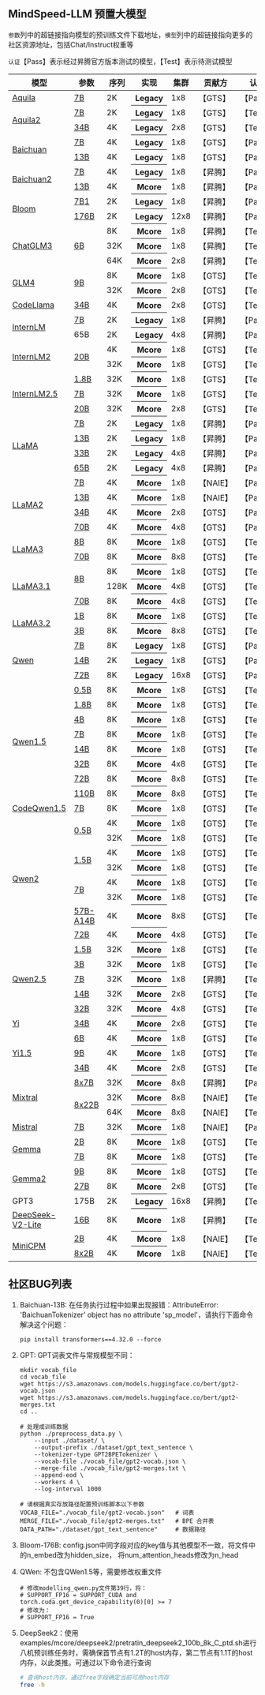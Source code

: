## MindSpeed-LLM 预置大模型

`参数`列中的超链接指向模型的预训练文件下载地址，`模型`列中的超链接指向更多的社区资源地址，包括Chat/Instruct权重等

`认证`【Pass】表示经过昇腾官方版本测试的模型，【Test】表示待测试模型


<table>
  <thead>
    <tr>
      <th>模型</th>
      <th>参数</th>
      <th>序列</th>
      <th>实现</th>
      <th>集群</th>
      <th>贡献方</th>
      <th>认证</th>
    </tr>
  </thead>
  <tbody>
    <tr>
      <td rowspan="1"><a href="https://huggingface.co/collections/BAAI/aquila-6698657124de09d10cd7a83f">Aquila</a></td>
      <td><a href="https://huggingface.co/BAAI/Aquila-7B/tree/main">7B</a></td>
      <td>2K</td>
      <th>Legacy</th>
      <td> 1x8</td>
      <td>【GTS】</td>
      <td>【Pass】</td>
    </tr>
    <tr>
      <td rowspan="2"><a href="https://huggingface.co/collections/BAAI/aquila-6698657124de09d10cd7a83f">Aquila2</a></td>
      <td><a href="https://huggingface.co/BAAI/Aquila2-7B/tree/main">7B</a></td>
      <td>2K</td>
      <th>Legacy</th>
      <td> 1x8</td>
      <td>【GTS】</td>
      <td>【Test】</td>
    </tr>
    <tr>
      <td><a href="https://huggingface.co/BAAI/Aquila2-34B/tree/main">34B</a></td>
      <td>4K</td>
      <th>Legacy</th>
      <td> 2x8</td>
      <td>【GTS】</td>
      <td>【Test】</td>
    </tr>
    <tr>
      <td rowspan="2"><a href="https://huggingface.co/baichuan-inc">Baichuan</a></td>
      <td><a href="https://huggingface.co/baichuan-inc/Baichuan-7B/tree/main">7B</a></td>
      <td>4K</td>
      <th>Legacy</th>
      <td> 1x8</td>
      <td>【GTS】</td>
      <td>【Pass】</td>
    </tr>
    <tr>
      <td><a href="https://huggingface.co/baichuan-inc/Baichuan-13B-Base/tree/main">13B</a></td>
      <td>4K</td>
      <th>Legacy</th>
      <td> 1x8</td>
      <td>【GTS】</td>
      <td>【Pass】</td>
    </tr>
    <tr>
      <td rowspan="2"><a href="https://huggingface.co/baichuan-inc">Baichuan2</a></td>
      <td><a href="https://huggingface.co/baichuan-inc/Baichuan2-7B-Base/tree/main">7B</a></td>
      <td>4K</td>
      <th>Legacy</th>
      <td> 1x8</td>
      <td>【昇腾】</td>
      <td>【Pass】</td>
    </tr>
    <tr>
      <td><a href="https://huggingface.co/baichuan-inc/Baichuan2-13B-Base/tree/main">13B</a></td>
      <td>4K</td>
      <th>Mcore</th>
      <td> 1x8</td>
      <td>【昇腾】</td>
      <td>【Pass】</td>
    </tr>
    <tr>
      <td rowspan="2"><a href="https://huggingface.co/bigscience">Bloom</a></td>
      <td><a href="https://huggingface.co/bigscience/bloom-7b1/tree/main">7B1</a></td>
      <td>2K</td>
      <th>Legacy</th>
      <td> 1x8</td>
      <td>【昇腾】</td>
      <td>【Pass】</td>
    </tr>
    <tr>
      <td><a href="https://huggingface.co/bigscience/bloom/tree/main">176B</td>
      <td>2K</td>
      <th>Legacy</th>
      <td >12x8</td>
      <td>【昇腾】</td>
      <td>【Pass】</td>
    </tr>
    <tr>
      <td rowspan="3"><a href="https://huggingface.co/THUDM">ChatGLM3</a></td>
      <td rowspan="3"><a href="https://huggingface.co/THUDM/chatglm3-6b-base/tree/main">6B</a></td>
      <td>8K</td>
      <th>Mcore</th>
      <td >1x8</td>
      <td>【昇腾】</td>
      <td>【Test】</td>
    </tr>
    <tr>
      <td>32K</td>
      <th>Mcore</th>
      <td >1x8</td>
      <td>【昇腾】</td>
      <td>【Test】</td>
    </tr>
    <tr>
      <td>64K</td>
      <th>Mcore</th>
      <td >2x8</td>
      <td>【昇腾】</td>
      <td>【Test】</td>
    </tr>
    <tr>
      <td rowspan="2"><a href="https://huggingface.co/THUDM">GLM4</a></td>
      <td rowspan="2"><a href="https://huggingface.co/THUDM/glm-4-9b">9B</a></td>
      <td> 8K </td>
      <th>Mcore</th>
      <td> 1x8 </td>
      <td>【GTS】</td>
      <td>【Test】</td>
    </tr>
    <tr>
      <td> 32K </td>
      <th>Mcore</th>
      <td> 2x8 </td>
      <td>【GTS】</td>
      <td>【Test】</td>
    </tr>
    <tr>
      <td rowspan="1"><a href="https://huggingface.co/codellama">CodeLlama</a></td>
      <td><a href="https://huggingface.co/codellama/CodeLlama-34b-hf/tree/main">34B</a></td>
      <td>4K</td>
      <th>Mcore</th>
      <td> 2x8</td>
      <td>【GTS】</td>
      <td>【Test】</td>
    </tr>
    <tr>
      <td rowspan="2"><a href="https://huggingface.co/internlm">InternLM</a></td>
      <td><a href="https://huggingface.co/internlm/internlm-7b/tree/main">7B</a></td>
      <td>2K</td>
      <th>Legacy</th>
      <td>1x8</td>
      <td>【昇腾】</td>
      <td>【Pass】</td>
    </tr>
    <tr>
      <td >65B</td>
      <td>2K</td>
      <th>Legacy</th>
      <td >4x8</td>
      <td>【昇腾】</td>
      <td>【Pass】</td>
    </tr>
    <tr>
      <td rowspan="2"> <a href="https://huggingface.co/internlm">InternLM2</a> </td>
      <td rowspan="2"> <a href="https://huggingface.co/Internlm/Internlm2-chat-20b/tree/main">20B</a> </td>
      <td> 4K </td>
      <th> Mcore </th>
      <td> 1x8 </td>
      <td>【GTS】</td>
      <td>【Test】</td>
      <tr>
      <td> 32K </td>
      <th> Mcore </th>
      <td> 1x8 </td>
      <td>【GTS】</td>
      <td>【Test】</td>
    </tr>
    <tr>
      <td rowspan="3"> <a href="https://huggingface.co/internlm">InternLM2.5</a> </td>
      <td><a href="https://huggingface.co/internlm/internlm2_5-1_8b/tree/main">1.8B</a></td>
      <td> 32K </td>
      <th> Mcore </th>
      <td> 1x8 </td>
      <td>【GTS】</td>
      <td>【Test】</td>
    </tr>
    <tr>
      <td><a href="https://huggingface.co/internlm/internlm2_5-7b/tree/main">7B</a></td>
      <td> 32K </td>
      <th> Mcore </th>
      <td> 1x8 </td>
      <td>【GTS】</td>
      <td>【Test】</td>
    </tr>
    <tr>
      <td><a href="https://huggingface.co/internlm/internlm2_5-20b/tree/main">20B</a></td>
      <td> 32K </td>
      <th> Mcore </th>
      <td> 2x8 </td>
      <td>【GTS】</td>
      <td>【Test】</td>
    </tr>
    <tr>
      <td rowspan="4"><a href="https://huggingface.co/meta-llama">LLaMA</td>
      <td><a href="https://huggingface.co/huggyllama/llama-7b/tree/main">7B</a></td>
      <td>2K</td>
      <th>Legacy</th>
      <td>1x8</td>
      <td>【昇腾】</td>
      <td>【Pass】</td>
    </tr>
    <tr>
      <td><a href="https://huggingface.co/ruibin-wang/llama-13b-hf">13B</a></td>
      <td>2K</td>
      <th>Legacy</th>
      <td>1x8</td>
      <td>【昇腾】</td>
      <td>【Pass】</td>
    </tr>
    <tr>
        <td><a href="https://huggingface.co/pinkmanlove/llama-33b-hf/tree/main">33B</a></td>
        <td>2K</td>
        <th>Legacy</th>
        <td>4x8</td>
        <td>【昇腾】</td>
      <td>【Pass】</td>
    </tr>
    <tr>
      <td><a href="https://huggingface.co/pinkmanlove/llama-65b-hf">65B</a></td>
      <td>2K</td>
      <th>Legacy</th>
      <td>4x8</td>
      <td>【昇腾】</td>
      <td>【Pass】</td>
    </tr>
    <tr>
      <td rowspan="4"><a href="https://huggingface.co/meta-llama">LLaMA2</td>
      <td><a href="https://huggingface.co/daryl149/llama-2-7b-hf/tree/main">7B</a></td>
      <td>4K</td>
      <th>Mcore</th>
      <td>1x8</td>
      <td>【NAIE】</td>
      <td>【Pass】</td>
    </tr>
    <tr>
      <td><a href="https://huggingface.co/NousResearch/Llama-2-13b-hf/tree/main">13B</a></td>
      <td>4K</td>
      <th>Mcore</th>
      <td>1x8</td>
      <td>【NAIE】</td>
      <td>【Pass】</td>
    </tr>
    <tr>
      <td><a href="https://huggingface.co/codellama/CodeLlama-34b-Instruct-hf/tree/main">34B</a></td>
      <td>4K</td>
      <th>Mcore</th>
      <td>2x8</td>
      <td>【GTS】</td>
      <td>【Pass】</td>
    </tr>
    <tr>
      <td><a href="https://huggingface.co/meta-llama/Llama-2-70b-hf">70B</a></td>
      <td>4K</td>
      <th>Mcore</th>
      <td>4x8</td>
      <td>【GTS】</td>
      <td>【Pass】</td>
    </tr>
    <tr>
      <td rowspan="2"><a href="https://huggingface.co/meta-llama">LLaMA3</td>
      <td><a href="https://huggingface.co/unsloth/llama-3-8b/tree/main">8B</a></td>
      <td> 8K </td>
      <th>Mcore</th>
      <td>1x8</td>
      <td>【GTS】</td>
      <td>【Test】</td>
    </tr>
    <tr>
      <td><a href="https://huggingface.co/v2ray/Llama-3-70B/tree/main">70B</a></td>
      <td> 8K </td>
      <th>Mcore</th>
      <td>8x8</td>
      <td>【GTS】</td>
      <td>【Test】</td>
    </tr>
    <tr>
      <td rowspan="3"><a href="https://modelscope.cn/organization/LLM-Research">LLaMA3.1</td>
      <td rowspan="2"><a href="https://modelscope.cn/models/LLM-Research/Meta-Llama-3.1-8B">8B</a></td>
      <td> 8K </td>
      <th>Mcore</th>
      <td>1x8</td>
      <td>【GTS】</td>
      <td>【Test】</td>
    </tr>
    <tr>
      <td>128K</td>
      <th>Mcore</th>
      <td>4x8</td>
      <td>【GTS】</td>
      <td>【Test】</td>
    </tr>
    <tr>
      <td><a href="https://modelscope.cn/models/LLM-Research/Meta-Llama-3.1-70B">70B</a></td>
      <td>8K</td>
      <th>Mcore</th>
      <td>4x8</td>
      <td>【GTS】</td>
      <td>【Test】</td>
    </tr>
    <tr>
      <td rowspan="2"><a href="https://huggingface.co/meta-llama">LLaMA3.2</td>
      <td><a href="https://huggingface.co/unsloth/Llama-3.2-1B/tree/main">1B</a></td>
      <td> 8K </td>
      <th>Mcore</th>
      <td>1x8</td>
      <td>【GTS】</td>
      <td>【Test】</td>
    </tr>
    <tr>
      <td><a href="https://huggingface.co/unsloth/Llama-3.2-3B/tree/main">3B</a></td>
      <td> 8K </td>
      <th>Mcore</th>
      <td>8x8</td>
      <td>【GTS】</td>
      <td>【Test】</td>
    </tr>
    <tr>
      <td rowspan="3"><a href="https://huggingface.co/Qwen">Qwen</a></td>
      <td><a href="https://huggingface.co/Qwen/Qwen-7B/tree/main">7B</a></td>
      <td> 8K </td>
      <th>Legacy</th>
      <td>1x8</td>
      <td>【GTS】</td>
      <td>【Pass】</td>
    </tr>
    <tr>
      <td><a href="https://huggingface.co/Qwen/Qwen-14B/tree/main">14B</a></td>
      <td>2K</td>
      <th>Legacy</th>
      <td>1x8</td>
      <td>【GTS】</td>
      <td>【Pass】</td>
    </tr>
    <tr>
      <td><a href="https://huggingface.co/Qwen/Qwen-72B/tree/main">72B</a></td>
      <td> 8K </td>
      <th>Legacy</th>
      <td>16x8</td>
      <td>【GTS】</td>
      <td>【Pass】</td>
    </tr>
    </tr>
       <tr>
      <td rowspan="8"><a href="https://huggingface.co/Qwen">Qwen1.5</a></td>
      <td> <a href="https://huggingface.co/Qwen/Qwen1.5-0.5B/tree/main">0.5B</a> </td>
      <td> 8K </td>
      <th>Mcore</th>
      <td> 1x8 </td>
      <td>【GTS】</td>
      <td>【Test】</td>
      <tr>
      <td> <a href="https://huggingface.co/Qwen/Qwen1.5-1.8B/tree/main">1.8B</a> </td>
      <td> 8K </td>
      <th>Mcore</th>
      <td> 1x8 </td>
      <td>【GTS】</td>
      <td>【Test】</td>
      <tr>
      <td> <a href="https://huggingface.co/Qwen/Qwen1.5-4B/tree/main">4B</a> </td>
      <td> 8K </td>
      <th>Mcore</th>
      <td> 1x8 </td>
      <td>【GTS】</td>
      <td>【Test】</td>
      <tr>
      <td> <a href="https://huggingface.co/Qwen/Qwen1.5-7B/tree/main">7B</a> </td>
      <td> 8K </td>
      <th>Mcore</th>
      <td> 1x8 </td>
      <td>【GTS】</td>
      <td>【Test】</td>
      <tr>
      <td> <a href="https://huggingface.co/Qwen/Qwen1.5-14B/tree/main">14B</a> </td>
      <td> 8K </td>
      <th>Mcore</th>
      <td> 1x8 </td>
      <td>【GTS】</td>
      <td>【Test】</td>
      <tr>
      <td> <a href="https://huggingface.co/Qwen/Qwen1.5-32B/tree/main">32B</a> </td>
      <td> 8K </td>
      <th> Mcore </th>
      <td> 4x8 </td>
      <td>【GTS】</td>
      <td>【Test】</td>
      <tr>
      <td> <a href="https://huggingface.co/Qwen/Qwen1.5-72B/tree/main">72B</a> </td>
      <td> 8K </td>
      <th> Mcore </th>
      <td> 8x8 </td>
      <td>【GTS】</td>    
      <td>【Test】</td>
      <tr>
      <td> <a href="https://huggingface.co/Qwen/Qwen1.5-110B/tree/main">110B</a> </td>
      <td> 8K </td>
      <th>Mcore</th>
      <td> 8x8 </td>
      <td>【GTS】</td>    
      <td>【Test】</td>
    </tr>
    </tr>
      <td rowspan="1"><a href="https://huggingface.co/Qwen">CodeQwen1.5</a></td>
      <td> <a href="https://huggingface.co/Qwen/CodeQwen1.5-7B">7B</a> </td>
      <td> 8K </td>
      <th>Mcore</th>
      <td> 1x8 </td>
      <td>【GTS】</td>    
      <td>【Test】</td>
    </tr>
    </tr>
       <tr>
       <td rowspan="8"><a href="https://huggingface.co/Qwen">Qwen2</a></td>
      <td rowspan="2"> <a href="https://huggingface.co/Qwen/Qwen2-0.5B/tree/main">0.5B</a> </td>
      <td> 4K </td>
      <th> Mcore </th>
      <td> 1x8 </td>
      <td>【GTS】</td>
      <td>【Test】</td>
      <tr>
      <td> 32K </td>
      <th> Mcore </th>
      <td> 1x8 </td>
      <td>【GTS】</td>
      <td>【Test】</td>
      <tr>
      <td rowspan="2"> <a href="https://huggingface.co/Qwen/Qwen2-1.5B/tree/main">1.5B</a> </td>
      <td> 4K </td>
      <th> Mcore </th>
      <td> 1x8 </td>
      <td>【GTS】</td>
      <td>【Test】</td>
      <tr>
      <td> 32K </td>
      <th> Mcore </th>
      <td> 1x8 </td>
      <td>【GTS】</td>
      <td>【Test】</td>
      <tr>
      <td rowspan="2"><a href="https://huggingface.co/Qwen/Qwen2-7B/tree/main">7B</a></td>
      <td> 4K</td>
      <th>Mcore</th>
      <td>1x8</td>
      <td>【GTS】</td>
      <td>【Test】</td>
      <tr>
      <td> 32K</td>
      <th>Mcore</th>
      <td>1x8</td>
      <td>【GTS】</td>
      <td>【Test】</td>
      <tr>
      <td><a href="https://huggingface.co/Qwen/Qwen2-57B-A14B/tree/main">57B-A14B</a></td>
      <td> 4K</td>
      <th>Mcore</th>
      <td>8x8</td>
      <td>【GTS】</td>
      <td>【Test】</td>
      <tr>
      <td><a href="https://huggingface.co/Qwen/Qwen2-72B/tree/main">72B</a></td>
      <td> 4K</td>
      <th>Mcore</th>
      <td>4x8</td>
      <td>【GTS】</td>
      <td>【Test】</td>
    </tr>
    <tr>
      <td rowspan="5"><a href="https://huggingface.co/Qwen">Qwen2.5</a></td>
      <td><a href="https://huggingface.co/Qwen/Qwen2.5-1.5B/tree/main">1.5B</a></td>
      <td> 32K </td>
      <th>Mcore</th>
      <td>1x8</td>
      <td>【GTS】</td>
      <td>【Test】</td>
    </tr>
      <td><a href="https://huggingface.co/Qwen/Qwen2.5-3B/tree/main">3B</a></td>
      <td> 32K </td>
      <th>Mcore</th>
      <td>1x8</td>
      <td>【GTS】</td>
      <td>【Test】</td>
    </tr>
    <tr>
      <td><a href="https://huggingface.co/Qwen/Qwen2.5-7B/tree/main">7B</a></td>
      <td>32K</td>
      <th>Mcore</th>
      <td>1x8</td>
      <td>【昇腾】</td>
      <td>【Test】</td>
    </tr>
    <tr>
      <td><a href="https://huggingface.co/Qwen/Qwen2.5-14B/tree/main">14B</a></td>
      <td>32K</td>
      <th>Mcore</th>
      <td>2x8</td>
      <td>【GTS】</td>
      <td>【Test】</td>
    </tr>
    <tr>
      <td><a href="https://huggingface.co/Qwen/Qwen2.5-32B/tree/main">32B</a></td>
      <td>32K</td>
      <th>Mcore</th>
      <td>4x8</td>
      <td>【GTS】</td>
      <td>【Test】</td>
    </tr>
    <tr>
      <td rowspan="1"><a href="https://huggingface.co/01-ai">Yi</a></td>
      <td><a href="https://huggingface.co/01-ai/Yi-34B/tree/main">34B</a></td>
      <td> 4K</td>
      <th>Mcore</th>
      <td>2x8</td>
      <td>【GTS】</td>
      <td>【Test】</td>
    </tr>
    <tr>
      <td rowspan="3"><a href="https://huggingface.co/01-ai">Yi1.5</a></td>
      <td><a href="https://huggingface.co/01-ai/Yi-1.5-6B/tree/main">6B</a></td>
      <td> 4K</td>
      <th>Mcore</th>
      <td>1x8</td>
      <td>【GTS】</td>
      <td>【Test】</td>
    </tr>
    <tr>
      <td><a href="https://huggingface.co/01-ai/Yi-1.5-9B/tree/main">9B</a></td>
      <td> 4K</td>
      <th>Mcore</th>
      <td>1x8</td>
      <td>【GTS】</td>
      <td>【Test】</td>
    </tr>
    <tr>
      <td><a href="https://huggingface.co/01-ai/Yi-1.5-34B/tree/main">34B</a></td>
      <td> 4K</td>
      <th>Mcore</th>
      <td>2x8</td>
      <td>【GTS】</td>
      <td>【Test】</td>
    </tr>
    <tr>
      <td rowspan="3"><a href="https://huggingface.co/mistralai">Mixtral</a></td>
      <td><a href="https://huggingface.co/mistralai/Mixtral-8x7B-v0.1/tree/main">8x7B</a></td>
      <td> 32K</td>
      <th>Mcore</th>
      <td>8x8</td>
      <td>【昇腾】</td>
      <td>【Pass】</td>
    </tr>
    <tr>
      <td rowspan="2"><a href="https://huggingface.co/mistralai/Mixtral-8x22B-v0.1/tree/main">8x22B</a></td>
      <td> 32K</td>
      <th>Mcore</th>
      <td>8x8</td>
      <td>【NAIE】</td>
      <td>【Test】</td>
    </tr>
    <tr>
      <td> 64K</td>
      <th>Mcore</th>
      <td>8x8</td>
      <td>【NAIE】</td>
      <td>【Test】</td>
    </tr>
    <tr>
      <td rowspan="1"><a href="https://huggingface.co/mistralai">Mistral</a></td>
      <td><a href="https://huggingface.co/mistralai/Mistral-7B-Instruct-v0.2/tree/main">7B</a></td>
      <td> 32K</td>
      <th>Mcore</th>
      <td>1x8</td>
      <td>【NAIE】</td>
      <td>【Pass】</td>
    </tr>
    <tr>
      <td rowspan="2"><a href="https://huggingface.co/google">Gemma</a></td>
      <td><a href="https://huggingface.co/google/gemma-2b/tree/main">2B</a></td>
      <td> 8K </td>
      <th>Mcore</th>
      <td>1x8</td>
      <td>【GTS】</td>
      <td>【Test】</td>
    </tr>
    <tr>
      <td><a href="https://huggingface.co/google/gemma-7b">7B</a></td>
      <td> 8K </td>
      <th>Mcore</th>
      <td>1x8</td>
      <td>【GTS】</td>
      <td>【Test】</td>
    </tr>
    <tr>
      <td rowspan="2"><a href="https://huggingface.co/google">Gemma2</a></td>
      <td><a href="https://huggingface.co/google/gemma-2-9b/tree/main">9B</a></td>
      <td> 8K </td>
      <th>Mcore</th>
      <td>1x8</td>
      <td>【GTS】</td>
      <td>【Test】</td>
    </tr>
    <tr>
      <td><a href="https://huggingface.co/google/gemma-2-27b/tree/main">27B</a></td>
      <td> 8K </td>
      <th>Mcore</th>
      <td>2x8</td>
      <td>【GTS】</td>
      <td>【Test】</td>
    </tr>
    <tr>
      <td>GPT3</td>
      <td>175B</td>
      <td> 2K </td>
      <th>Legacy</th>
      <td> 16x8 </td>
      <td>【昇腾】</td>
      <td>【Test】</td>
    </tr>
    <tr>
      <td rowspan="1"><a href="https://huggingface.co/deepseek-ai/DeepSeek-V2-Lite">DeepSeek-V2-Lite</a></td>
      <td><a href="https://huggingface.co/deepseek-ai/DeepSeek-V2-Lite/tree/main">16B</a></td>
      <td> 8K </td>
      <th>Mcore</th>
      <td> 1x8 </td>
      <td>【昇腾】</td>
      <td>【Test】</td>
    </tr>
    <tr>
      <td rowspan="2"><a href="https://github.com/OpenBMB/MiniCPM">MiniCPM</a></td>
      <td> <a href="https://huggingface.co/openbmb/MiniCPM-2B-sft-bf16/tree/main">2B</a> </td>
      <td> 4K </td>
      <th> Mcore </th>
      <td> 1x8 </td>
      <td>【NAIE】</td>
      <td>【Test】</td>
    </tr>
    <tr>
      <td> <a href="https://huggingface.co/openbmb/MiniCPM-MoE-8x2B/tree/main">8x2B</a> </td>
      <td> 4K </td>
      <th>Mcore</th>
      <td> 1x8 </td>
      <td>【NAIE】</td>
      <td>【Test】</td>
    </tr>
  </tbody>
</table>

## 社区BUG列表


1. Baichuan-13B: 在任务执行过程中如果出现报错：AttributeError: 'BaichuanTokenizer’ object has no attribute 'sp_model'，请执行下面命令解决这个问题：

    ```shell
    pip install transformers==4.32.0 --force
    ```

2. GPT: GPT词表文件与常规模型不同：

    ```shell
    mkdir vocab_file 
    cd vocab_file
    wget https://s3.amazonaws.com/models.huggingface.co/bert/gpt2-vocab.json
    wget https://s3.amazonaws.com/models.huggingface.co/bert/gpt2-merges.txt
    cd ..

    # 处理成训练数据
    python ./preprocess_data.py \
        --input ./dataset/ \
        --output-prefix ./dataset/gpt_text_sentence \
        --tokenizer-type GPT2BPETokenizer \
        --vocab-file ./vocab_file/gpt2-vocab.json \
        --merge-file ./vocab_file/gpt2-merges.txt \
        --append-eod \
        --workers 4 \
        --log-interval 1000

    # 请根据真实存放路径配置预训练脚本以下参数
    VOCAB_FILE="./vocab_file/gpt2-vocab.json"   # 词表
    MERGE_FILE="./vocab_file/gpt2-merges.txt"   # BPE 合并表
    DATA_PATH="./dataset/gpt_text_sentence"     # 数据路径
    ```

3. Bloom-176B: config.json中同字段对应的key值与其他模型不一致，将文件中的n_embed改为hidden_size， 将num_attention_heads修改为n_head


4. QWen: 不包含QWen1.5等，需要修改权重文件 

    ```shell
   # 修改modelling_qwen.py文件第39行，将：
   # SUPPORT_FP16 = SUPPORT_CUDA and torch.cuda.get_device_capability(0)[0] >= 7
   # 修改为：
   # SUPPORT_FP16 = True
    ```
5. DeepSeek2：使用examples/mcore/deepseek2/pretratin_deepseek2_100b_8k_C_ptd.sh进行八机预训练任务时，需确保首节点有1.2T的host内存，第二节点有1.1T的host内存，以此类推。可通过以下命令进行查询
    ```bash
    # 查询host内存，通过free字段确定当前可用host内存
    free -h
    ```